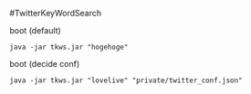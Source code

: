 #TwitterKeyWordSearch

boot (default)

	java -jar tkws.jar "hogehoge"

boot (decide conf)

	java -jar tkws.jar "lovelive" "private/twitter_conf.json"